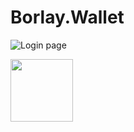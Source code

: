 # Borlay.Wallet

![Login page](http://www.wallet.borlay.org/wallet/images/login_page.jpg)


<img src="http://www.wallet.borlay.org/wallet/images/login_page.jpg" width="100">
